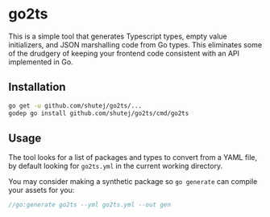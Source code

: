 # go2ts

This is a simple tool that generates Typescript types, empty value
initializers, and JSON marshalling code from Go types.  This eliminates some of
the drudgery of keeping your frontend code consistent with an API implemented
in Go.

## Installation

```sh
go get -u github.com/shutej/go2ts/...
godep go install github.com/shutej/go2ts/cmd/go2ts
```

## Usage

The tool looks for a list of packages and types to convert from a YAML file, by
default looking for `go2ts.yml` in the current working directory.

You may consider making a synthetic package so `go generate` can compile your
assets for you:

```go
//go:generate go2ts --yml go2ts.yml --out gen
```
